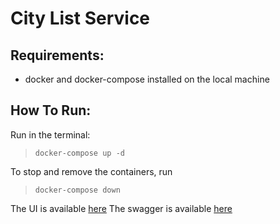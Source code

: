 # City List Service
## Requirements:
 - docker and docker-compose installed on the local machine

## How To Run:
Run in the terminal: 
> `docker-compose up -d`

To stop and remove the containers, run
> `docker-compose down`

The UI is available [here](http://localhost:81)
The swagger is available [here](http://localhost:8080/swagger-ui/index.html)

